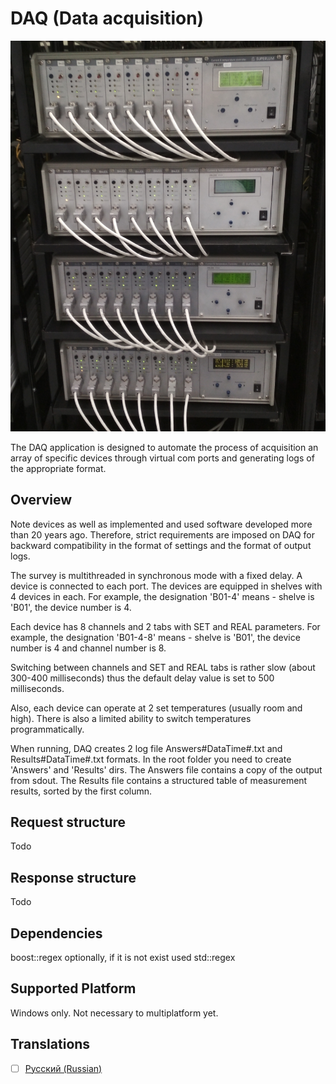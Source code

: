 # DAQ (Data acquisition)
<div align="center">
    <img src="./forReadme/image.jpg" alt="Device" />
  </a>
</div>

The DAQ application is designed to automate the process of acquisition an array of specific devices through virtual com ports and generating logs of the appropriate format.
## Overview
Note devices as well as implemented and used software developed more than 20 years ago.
Therefore, strict requirements are imposed on DAQ for backward compatibility in the format of settings and the format of output logs.

The survey is multithreaded in synchronous mode with a fixed delay.
A device is connected to each port. The devices are equipped in shelves with 4 devices in each.
For example, the designation 'B01-4' means - shelve is 'B01', the device number is 4.

Each device has 8 channels and 2 tabs with SET and REAL parameters.
For example, the designation 'B01-4-8' means - shelve is 'B01', the device number is 4 and channel number is 8.

Switching between channels and SET and REAL tabs is rather slow (about 300-400 milliseconds) thus the default delay value is set to 500 milliseconds.

Also, each device can operate at 2 set temperatures (usually room and high).
There is also a limited ability to switch temperatures programmatically.

When running, DAQ creates 2 log file Answers#DataTime#.txt and Results#DataTime#.txt formats.
In the root folder you need to create 'Answers' and 'Results' dirs.
The Answers file contains a copy of the output from sdout.
The Results file contains a structured table of measurement results, sorted by the first column.

## Request structure
Todo

## Response structure
Todo

## Dependencies
boost::regex optionally, if it is not exist used std::regex

## Supported Platform
Windows only. Not necessary to multiplatform yet.

## Translations
- [ ] [Русский (Russian)](./forReadme/ru/readme.md)
